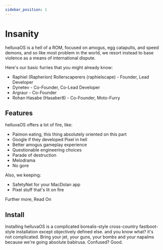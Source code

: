 ```yaml
---
sidebar_position: 1
---
```


# Insanity

helluvaOS is a hell of a ROM, focused on amogus, egg catapults, and speed demons,
and so like most problem in the world, we resort instead to base violence as a
means of international dispute.

Here's our basic furries that you might already know:

- Raphiel (Rapherion) Rollerscaperers (raphielscape) - Founder, Lead Developer
- Dynetev - Co-Founder, Co-Lead Developer
- Argraur - Co-Founder
- Rohan Hasabe (Hasaber8) - Co-Founder, Moto-Furry

## Features

helluvaOS offers a lot of fire, like:

- Paimon eating, this thing absolutely oriented on this part
- Google if they developed Pixel in hell
- Better amogus gameplay experience
- Questionable engineering choices
- Parade of destruction
- Melodrama
- No gore

Also, we keeping:

- SafetyNet for your MacDolan app
- Pixel stuff that's lit on fire

Further more, Read On

## Install

Installing helluvaOS is a complicated borealis-style cross-country fastboot-style
installation except objectively defined else. and you know what? it's not complicated.
Bring your jet, your guns, your bombs and your napalms because we're going absolute
babirusa. Confused? Good.
